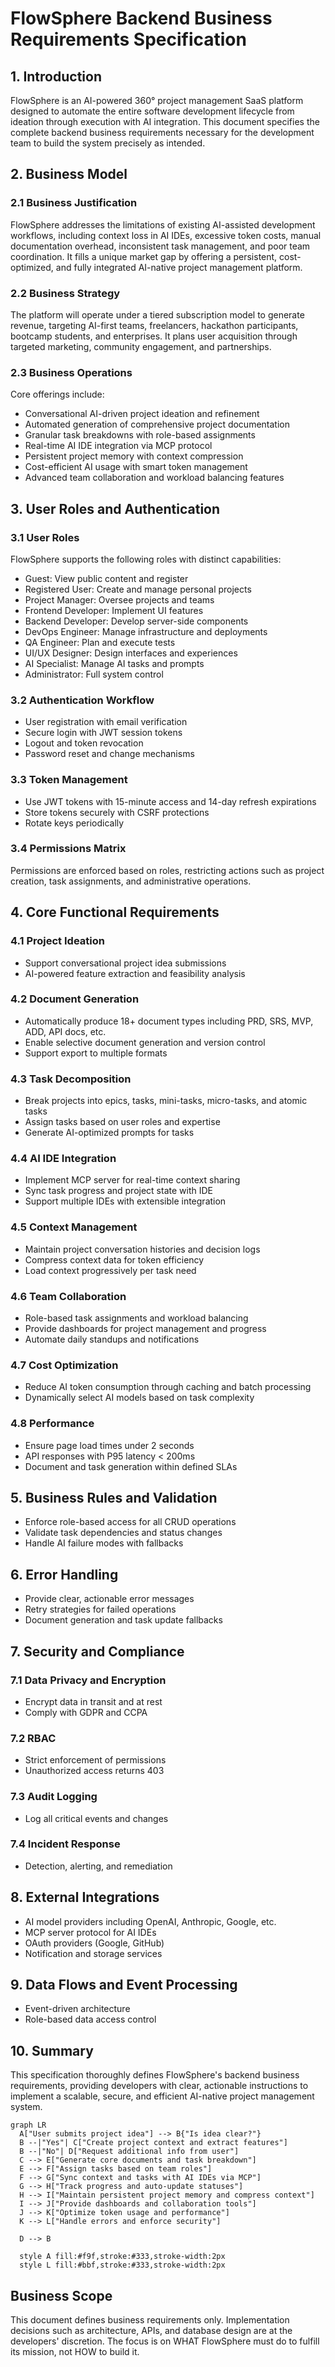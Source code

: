 # FlowSphere Backend Business Requirements Specification

## 1. Introduction
FlowSphere is an AI-powered 360° project management SaaS platform designed to automate the entire software development lifecycle from ideation through execution with AI integration. This document specifies the complete backend business requirements necessary for the development team to build the system precisely as intended.

## 2. Business Model
### 2.1 Business Justification
FlowSphere addresses the limitations of existing AI-assisted development workflows, including context loss in AI IDEs, excessive token costs, manual documentation overhead, inconsistent task management, and poor team coordination. It fills a unique market gap by offering a persistent, cost-optimized, and fully integrated AI-native project management platform.

### 2.2 Business Strategy
The platform will operate under a tiered subscription model to generate revenue, targeting AI-first teams, freelancers, hackathon participants, bootcamp students, and enterprises. It plans user acquisition through targeted marketing, community engagement, and partnerships.

### 2.3 Business Operations
Core offerings include:
- Conversational AI-driven project ideation and refinement
- Automated generation of comprehensive project documentation
- Granular task breakdowns with role-based assignments
- Real-time AI IDE integration via MCP protocol
- Persistent project memory with context compression
- Cost-efficient AI usage with smart token management
- Advanced team collaboration and workload balancing features

## 3. User Roles and Authentication
### 3.1 User Roles
FlowSphere supports the following roles with distinct capabilities:
- Guest: View public content and register
- Registered User: Create and manage personal projects
- Project Manager: Oversee projects and teams
- Frontend Developer: Implement UI features
- Backend Developer: Develop server-side components
- DevOps Engineer: Manage infrastructure and deployments
- QA Engineer: Plan and execute tests
- UI/UX Designer: Design interfaces and experiences
- AI Specialist: Manage AI tasks and prompts
- Administrator: Full system control

### 3.2 Authentication Workflow
- User registration with email verification
- Secure login with JWT session tokens
- Logout and token revocation
- Password reset and change mechanisms

### 3.3 Token Management
- Use JWT tokens with 15-minute access and 14-day refresh expirations
- Store tokens securely with CSRF protections
- Rotate keys periodically

### 3.4 Permissions Matrix
Permissions are enforced based on roles, restricting actions such as project creation, task assignments, and administrative operations.

## 4. Core Functional Requirements
### 4.1 Project Ideation
- Support conversational project idea submissions
- AI-powered feature extraction and feasibility analysis

### 4.2 Document Generation
- Automatically produce 18+ document types including PRD, SRS, MVP, ADD, API docs, etc.
- Enable selective document generation and version control
- Support export to multiple formats

### 4.3 Task Decomposition
- Break projects into epics, tasks, mini-tasks, micro-tasks, and atomic tasks
- Assign tasks based on user roles and expertise
- Generate AI-optimized prompts for tasks

### 4.4 AI IDE Integration
- Implement MCP server for real-time context sharing
- Sync task progress and project state with IDE
- Support multiple IDEs with extensible integration

### 4.5 Context Management
- Maintain project conversation histories and decision logs
- Compress context data for token efficiency
- Load context progressively per task need

### 4.6 Team Collaboration
- Role-based task assignments and workload balancing
- Provide dashboards for project management and progress
- Automate daily standups and notifications

### 4.7 Cost Optimization
- Reduce AI token consumption through caching and batch processing
- Dynamically select AI models based on task complexity

### 4.8 Performance
- Ensure page load times under 2 seconds
- API responses with P95 latency < 200ms
- Document and task generation within defined SLAs

## 5. Business Rules and Validation
- Enforce role-based access for all CRUD operations
- Validate task dependencies and status changes
- Handle AI failure modes with fallbacks

## 6. Error Handling
- Provide clear, actionable error messages
- Retry strategies for failed operations
- Document generation and task update fallbacks

## 7. Security and Compliance
### 7.1 Data Privacy and Encryption
- Encrypt data in transit and at rest
- Comply with GDPR and CCPA

### 7.2 RBAC
- Strict enforcement of permissions
- Unauthorized access returns 403

### 7.3 Audit Logging
- Log all critical events and changes

### 7.4 Incident Response
- Detection, alerting, and remediation

## 8. External Integrations
- AI model providers including OpenAI, Anthropic, Google, etc.
- MCP server protocol for AI IDEs
- OAuth providers (Google, GitHub)
- Notification and storage services

## 9. Data Flows and Event Processing
- Event-driven architecture
- Role-based data access control

## 10. Summary
This specification thoroughly defines FlowSphere's backend business requirements, providing developers with clear, actionable instructions to implement a scalable, secure, and efficient AI-native project management system.

```mermaid
graph LR
  A["User submits project idea"] --> B{"Is idea clear?"}
  B --|"Yes"| C["Create project context and extract features"]
  B --|"No"| D["Request additional info from user"]
  C --> E["Generate core documents and task breakdown"]
  E --> F["Assign tasks based on team roles"]
  F --> G["Sync context and tasks with AI IDEs via MCP"]
  G --> H["Track progress and auto-update statuses"]
  H --> I["Maintain persistent project memory and compress context"]
  I --> J["Provide dashboards and collaboration tools"]
  J --> K["Optimize token usage and performance"]
  K --> L["Handle errors and enforce security"]

  D --> B

  style A fill:#f9f,stroke:#333,stroke-width:2px
  style L fill:#bbf,stroke:#333,stroke-width:2px
```

## Business Scope
This document defines business requirements only. Implementation decisions such as architecture, APIs, and database design are at the developers' discretion. The focus is on WHAT FlowSphere must do to fulfill its mission, not HOW to build it.